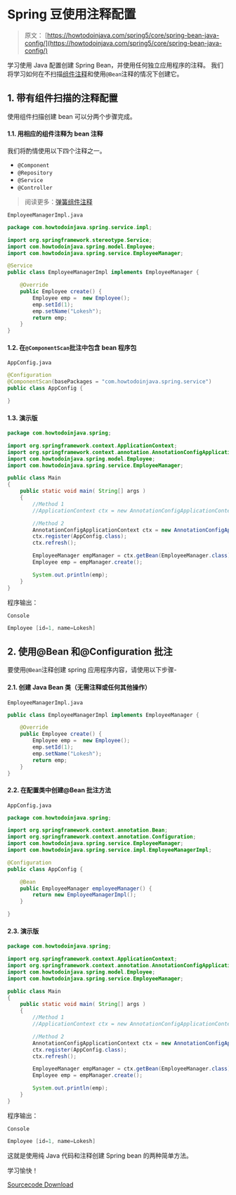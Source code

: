 # Spring 豆使用注释配置

> 原文： [https://howtodoinjava.com/spring5/core/spring-bean-java-config/](https://howtodoinjava.com/spring5/core/spring-bean-java-config/)

学习使用 Java 配置创建 Spring Bean，并使用任何独立应用程序的注释。 我们将学习如何在不扫描[组件注释](https://howtodoinjava.com/spring/spring-core/how-to-use-spring-component-repository-service-and-controller-annotations/)和使用`@Bean`注释的情况下创建它。

## 1\. 带有组件扫描的注释配置

使用组件扫描创建 bean 可以分两个步骤完成。

#### 1.1. 用相应的组件注释为 bean 注释

我们将酌情使用以下四个注释之一。

*   `@Component`
*   `@Repository`
*   `@Service`
*   `@Controller`

> 阅读更多：[弹簧组件注释](https://howtodoinjava.com/spring-core/how-to-use-spring-component-repository-service-and-controller-annotations/)

`EmployeeManagerImpl.java`

```java
package com.howtodoinjava.spring.service.impl;

import org.springframework.stereotype.Service;
import com.howtodoinjava.spring.model.Employee;
import com.howtodoinjava.spring.service.EmployeeManager;

@Service
public class EmployeeManagerImpl implements EmployeeManager {

	@Override
	public Employee create() {
		Employee emp =  new Employee();
		emp.setId(1);
		emp.setName("Lokesh");
		return emp;
	}
}

```

#### 1.2. 在`@ComponentScan`批注中包含 bean 程序包

`AppConfig.java`

```java
@Configuration
@ComponentScan(basePackages = "com.howtodoinjava.spring.service")
public class AppConfig {

}

```

#### 1.3. 演示版

```java
package com.howtodoinjava.spring;

import org.springframework.context.ApplicationContext;
import org.springframework.context.annotation.AnnotationConfigApplicationContext;
import com.howtodoinjava.spring.model.Employee;
import com.howtodoinjava.spring.service.EmployeeManager;

public class Main 
{
    public static void main( String[] args )
    {
    	//Method 1
    	//ApplicationContext ctx = new AnnotationConfigApplicationContext(AppConfig.class);

    	//Method 2
    	AnnotationConfigApplicationContext ctx = new AnnotationConfigApplicationContext();
        ctx.register(AppConfig.class);
        ctx.refresh();

    	EmployeeManager empManager = ctx.getBean(EmployeeManager.class);
    	Employee emp = empManager.create();

    	System.out.println(emp);
    }
}

```

程序输出：

`Console`

```java
Employee [id=1, name=Lokesh]

```

## 2\. 使用@Bean 和@Configuration 批注

要使用`@Bean`注释创建 spring 应用程序内容，请使用以下步骤-

#### 2.1. 创建 Java Bean 类（无需注释或任何其他操作）

`EmployeeManagerImpl.java`

```java
public class EmployeeManagerImpl implements EmployeeManager {

	@Override
	public Employee create() {
		Employee emp =  new Employee();
		emp.setId(1);
		emp.setName("Lokesh");
		return emp;
	}
}

```

#### 2.2. 在配置类中创建@Bean 批注方法

`AppConfig.java`

```java
package com.howtodoinjava.spring;

import org.springframework.context.annotation.Bean;
import org.springframework.context.annotation.Configuration;
import com.howtodoinjava.spring.service.EmployeeManager;
import com.howtodoinjava.spring.service.impl.EmployeeManagerImpl;

@Configuration
public class AppConfig {

    @Bean
    public EmployeeManager employeeManager() {
        return new EmployeeManagerImpl();
    }

}

```

#### 2.3. 演示版

```java
package com.howtodoinjava.spring;

import org.springframework.context.ApplicationContext;
import org.springframework.context.annotation.AnnotationConfigApplicationContext;
import com.howtodoinjava.spring.model.Employee;
import com.howtodoinjava.spring.service.EmployeeManager;

public class Main 
{
    public static void main( String[] args )
    {
    	//Method 1
    	//ApplicationContext ctx = new AnnotationConfigApplicationContext(AppConfig.class);

    	//Method 2
    	AnnotationConfigApplicationContext ctx = new AnnotationConfigApplicationContext();
        ctx.register(AppConfig.class);
        ctx.refresh();

    	EmployeeManager empManager = ctx.getBean(EmployeeManager.class);
    	Employee emp = empManager.create();

    	System.out.println(emp);
    }
}

```

程序输出：

`Console`

```java
Employee [id=1, name=Lokesh]

```

这就是使用纯 Java 代码和注释创建 Spring bean 的两种简单方法。

学习愉快！

[Sourcecode Download](https://github.com/lokeshgupta1981/spring-core/tree/master/src/main/java/com/howtodoinjava/core/demo/beans)